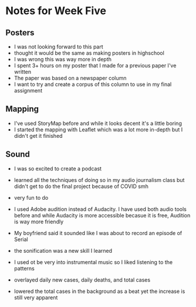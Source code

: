 # Notes for Week Five

## Posters
- I was not looking forward to this part
- thought it would be the same as making posters in highschool
- I was wrong this was way more in depth
- I spent 3+ hours on my poster that I made for a previous paper I've written
- The paper was based on a newspaper column
- I want to try and create a corpus of this column to use in my final assignment

## Mapping
- I've used StoryMap before and while it looks decent it's a little boring
- I started the mapping with Leaflet which was a lot more in-depth but I didn't get it finished

## Sound
- I was so excited to create a podcast
- learned all the techniques of doing so in my audio journalism class but didn't get to do the final project because of COVID smh
- very fun to do
- I used Adobe audition instead of Audacity. I have used both audio tools before and while Audacity is more accessible becasue it is free, Audition is way more friendly
- My boyfriend said it sounded like I was about to record an episode of Serial

- the sonification was a new skill I learned
- I used ot be very into instrumental music so I liked listening to the patterns
- overlayed daily new cases, daily deaths, and total cases
- lowered the total cases in the background as a beat yet the increase is still very apparent
